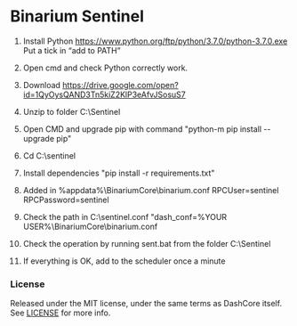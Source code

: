 # Binarium Sentinel


1. Install Python https://www.python.org/ftp/python/3.7.0/python-3.7.0.exe
Put a tick in “add to PATH”

2. Open cmd and check Python correctly work.

3. Download https://drive.google.com/open?id=1QyOysQAND3Tn5kiZ2KlP3eAfvJSosuS7

4. Unzip to folder C:\Sentinel

5. Open CMD and upgrade pip with command  "python-m pip install --upgrade pip"

6. Cd C:\sentinel

7. Install dependencies "pip install -r requirements.txt"
8. Added in %appdata%\BinariumCore\binarium.conf 
RPCUser=sentinel
RPCPassword=sentinel

9. Check the path in C:\sentinel.conf "dash_conf=%YOUR USER%\BinariumCore\binarium.conf 
10. Check the operation by running sent.bat from the folder C:\Sentinel

10. If everything is OK, add to the scheduler once a minute

### License

Released under the MIT license, under the same terms as DashCore itself. See [LICENSE](LICENSE) for more info.

